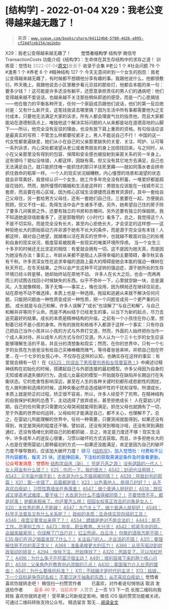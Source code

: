 # [结构学] - 2022-01-04 X29：我老公变得越来越无趣了！

> 来源：[`www.yuque.com/books/share/641124b8-5f80-4d26-a995-cf244fceb154/qo2ebn`](https://www.yuque.com/books/share/641124b8-5f80-4d26-a995-cf244fceb154/qo2ebn)

<ne-p id="520f42f3293818f927861ebbd5b15da4_p_0" data-lake-id="520f42f3293818f927861ebbd5b15da4_p_0"><ne-text id="u2ce86c4c" style="color: rgb(51, 51, 51);">X29：我老公变得越来越无趣了！</ne-text></ne-p> <ne-p id="34a2d600afc12ace92c966976ab88f1f" data-lake-id="34a2d600afc12ace92c966976ab88f1f"><ne-text id="u3da94ffe" ne-fontsize="12" style="color: rgb(255, 255, 255);">原创</ne-text><ne-text id="u8ad0276e" ne-fontsize="14">觉悟者</ne-text><ne-text id="u1933cd23" ne-fontsize="14">结构学</ne-text></ne-p> <ne-p id="ec7a05cc9ad53f88c4d29fcb4b19a3ff" data-lake-id="ec7a05cc9ad53f88c4d29fcb4b19a3ff"><ne-text id="u37b1e60f" ne-fontsize="14" ne-bold="true" style="color: rgb(51, 51, 51);">结构学</ne-text></ne-p> <ne-p id="12e193334879bfb7a9246e8fbb693745" data-lake-id="12e193334879bfb7a9246e8fbb693745"><ne-text id="ucec61dc3" ne-fontsize="14" style="color: rgb(51, 51, 51);">微信号</ne-text><ne-text id="u15b28334" ne-fontsize="14" style="color: rgb(51, 51, 51);">TransactionCosts</ne-text></ne-p> <ne-p id="32bf8bfc6ee3ad032d24c795ffe23a14" data-lake-id="32bf8bfc6ee3ad032d24c795ffe23a14"><ne-text id="u1c9e83e4" ne-fontsize="14" style="color: rgb(51, 51, 51);">功能介绍</ne-text><ne-text id="u2ead0715" ne-fontsize="14" style="color: rgb(51, 51, 51);">《结构学》：生命体在其生存结构中的求存之道！ 训练营：觉悟社</ne-text></ne-p> <ne-p id="64a17d07672d4064eed6df2277d92306" data-lake-id="64a17d07672d4064eed6df2277d92306"><ne-text id="u03769de4" style="color: rgb(140, 140, 140);">2022-01-04</ne-text>[<ne-text id="u39f4de98" ne-fontsize="14">原文</ne-text>](https://mp.weixin.qq.com/s?__biz=MzIzMDYwOTM0Mg==&mid=2247486819&idx=1&sn=5d450889a3c2f1992bec4c8e8e345743&chksm=e8b195b2dfc61ca4b5a5166a37a74e41ddc7b76d99733e85685abe1843c99421d7921bc1f186#rd))<ne-text id="u8382068f" ne-fontsize="14" style="color: rgb(140, 140, 140);">发表于</ne-text></ne-p> <ne-p id="eb361033fb1d32f8c8675c2c1c3cdb4b" data-lake-id="eb361033fb1d32f8c8675c2c1c3cdb4b"><ne-text id="u6c474bdd" style="color: rgb(51, 51, 51);">收录于合集</ne-text></ne-p> <ne-p id="ea6e9a1f90aa05e5576f23e70ccf6ca5" data-lake-id="ea6e9a1f90aa05e5576f23e70ccf6ca5"><ne-text id="u8f862be2" style="color: rgb(51, 51, 51);">#老公 1 个</ne-text></ne-p> <ne-p id="b9b7bb9d4bff26d7f6737ff4d760ec60" data-lake-id="b9b7bb9d4bff26d7f6737ff4d760ec60"><ne-text id="u3f19d4c9" style="color: rgb(51, 51, 51);">#社会问题 79 个</ne-text></ne-p> <ne-p id="71da1c7339be980538239409e93f4a4f" data-lake-id="71da1c7339be980538239409e93f4a4f"><ne-text id="u00de1f00" style="color: rgb(51, 51, 51);">#渣男 1 个</ne-text></ne-p> <ne-p id="ae0c0aa83ae55771f724e759a60bb2da" data-lake-id="ae0c0aa83ae55771f724e759a60bb2da"><ne-text id="ue549d159" style="color: rgb(51, 51, 51);">#养老 6 个</ne-text></ne-p> <ne-p id="a00464d02dd87a2de10d0d3caca73fbf" data-lake-id="a00464d02dd87a2de10d0d3caca73fbf"><ne-text id="u22c5fd1b" style="color: rgb(51, 51, 51);">#精神结构 127 个</ne-text></ne-p> <ne-p id="0058b9fb085d6d934fc0c1b88fcceac3" data-lake-id="0058b9fb085d6d934fc0c1b88fcceac3"><ne-text id="u6878e783" style="color: rgb(51, 51, 51);">今天无意间听到一个女生的抱怨：我老公变得越来越无趣了，有时候都不想跟他分享有趣的事。我跟他说什么，他都很敷衍。昨天晚上，我跟他说去小区里散步看元旦挂的那些灯，他都会本能的来一句：要多少钱？！这可能是许多还没有躺平，还愿意承担责任的男人们的通病吧：他们变得越来越不爱说话，也越来越不关注那些稍纵即逝的感受，而是一门心思搞钱——他在极力的平衡各种开支，任何一个家庭成员跟他们说话，他们的第一反应绝对是：又有什么新开支，这笔钱我该去哪里搞？因为生活中所有事都需要他为之支付成本，只要他无法满足大家的诉求，所有人都会理直气壮的指责他，而且大家都能站在道德制高点上，唯独他这个解决实际问题的人从来都是站在道德高地的山脚下——所以，他完全没有反驳的理由，也没有放下肩上重担的资格。有句俗话应该是最真实的写照：不管怎么样都要咬紧牙上，男人不能说自己不行！</ne-text></ne-p> <ne-p id="45d29e57ee68eefbde583840029a26fa" data-lake-id="45d29e57ee68eefbde583840029a26fa"><ne-text id="ufa5f9827" style="color: rgb(51, 51, 51);">中国的这一代女性都普遍缺爱，她们从小在自己的父亲那里缺失的关爱、关注、呵护、认可等一系列诉求，内心深处都渴望从老公或者男朋友的身上加倍找回来。与之同时，从小在父亲那里没有得到的包容、保障和安全感也被投射到亲密关系的另一半身上。这有错吗？貌似没啥错，人都这样，因缺有需。但又没有其它地方去满足，自己也无法满足自己，就只能抓住唯一能抓住的那只羊往死里薅——就如同落水者会拼命抓住救命的稻草一样。</ne-text></ne-p> <ne-p id="8a80e7f553cf02f1e79df04bd5be921e" data-lake-id="8a80e7f553cf02f1e79df04bd5be921e"><ne-text id="u790c0732" style="color: rgb(51, 51, 51);">一个人的现实状况越糟糕，内心憧憬的场景和渴望的状态就会非常美好。我曾经认识一个女生，她工作多年完全没有积蓄，一堆爱好都是超级花钱的，然而，她所憧憬的婚姻和生活是这样的：男朋友应该能在一线城市买三套房，而且要在核心区域，因为核心区域生活便捷而且教育资源好。其中一套给自己父母住，另一套给男方父母住，还有一套她们自己住。三套要在一起，方便彼此照顾，但又不住一起，免得生活中会产生诸多不便。另外，她希望自己住的房子除了要多几间客房之外，还要有独立的书房和衣帽间，另外还要有独立的保姆房。我不知道她是琼瑶剧看多了，还是郭敬明的《小时代》看多了。总之，我觉得这个人不是不切实际，而是完全没有长大，甚至内心拒绝长大，才会坚定的这样想——这种拒绝长大的原始驱动力并非源于她有不长大的条件，而是源于完全没有本钱！人都这样，越对自己绝望，就越难以活在真实的世界中，也就越不敢面对自己的处境和自身的现实状况，极度容易被脱离一些现实的唯美环境所俘虏。</ne-text></ne-p> <ne-p id="b9b0ff962fcc6bb7717828a374194265" data-lake-id="b9b0ff962fcc6bb7717828a374194265"><ne-text id="ub6c99dc6" style="color: rgb(51, 51, 51);">当一个女生三十多岁的时候还无比坚定的相信：有爱就会拥有一切。这不是因为她天真，而是因为她没有办法！事实上，年龄从来都不是阻止人获得幸福的主要障碍，春华秋实各有千秋。许多资深女性在追求幸福的道路上最大的障碍是她会本能的强迫一棵树在秋天开花，在冬天结果。之所以会产生这种不可逆转的强迫症，源于她所处的生存环境已经斗转星移，她却始终站在原地不动。</ne-text></ne-p> <ne-p id="2687d5dbe307eb59a837f53070607bb4" data-lake-id="2687d5dbe307eb59a837f53070607bb4"><ne-text id="u84b066fb" style="color: rgb(51, 51, 51);">许多人在长大之后，也会一而再再而三的试图去找回小时候缺失的东西。似乎不弥补一下，心里就空缺一块，总是漏风。人生就像棋局，落子无悔——事实上，悔也没用，因为棋局还在继续往前走。站在原地不动不做选择，本质上也是一种选择。拖延和逃避从来就不解决任何问题，只能把问题由一种性质变成另一种性质，把一个问题变成另一个更严重的问题。</ne-text></ne-p> <ne-p id="0fe77a96a388e0a0292918195fe504b5" data-lake-id="0fe77a96a388e0a0292918195fe504b5"><ne-text id="ua20475a0" style="color: rgb(51, 51, 51);">成长就是与自己和解，许多人误解了“成长”也误解了“与自己和解”。与自己和解并非等同于认命。而是不再纠结于已经发生的事，以当下为新的起点，尽力去追究最好的结果。成长的本质是精神结构的升级。之前有一个小孩住在你心里，控制着已经不是小孩的身体。所有的挫败和格格不入都源于这样一个事实：只有你自己把自己当作小孩并以小孩的方式与外界打交道，然而，外面的人始终把你当作一个成人来对待，并以成年人的方式与你打交道。外人认为一个三十七岁的女生应该能够理解生活的不易，并且分的清想象和现实；然而，在你的世界中，只有一个七岁的女孩在为爸爸没有给自己买棒棒糖而赌气，等待着爸爸来哄，并把自己抱在怀里… 在一个七岁的女孩心中，不仅存在这样的认知，也确实存在这样的事实：有爱就会拥有一切！</ne-text></ne-p> <ne-p id="e228ec352df9601a6d9575ae2bf71f4b" data-lake-id="e228ec352df9601a6d9575ae2bf71f4b"><ne-text id="ub545ca8c" style="color: rgb(51, 51, 51);">在《</ne-text>[<ne-text id="ubf812b7d" style="color: rgb(87, 107, 149);">A525：你误会了男孩要穷养和女孩要富养！</ne-text>](http://mp.weixin.qq.com/s?__biz=MzIzMDYwOTM0Mg==&mid=2247486714&idx=1&sn=693d4c55ab2f0ecdebf06c4807848908&chksm=e8b1942bdfc61d3d1d76c11adb860b1b02f1ab58e48ba3349677a44a563764e09d7eb35f930d&scene=21#wechat_redirect)<ne-text id="u2dacb8ca" style="color: rgb(51, 51, 51);">》中阐述过精神结构在初始化的时候，搭建起自己与外部连接的最初模型。许多父母因为自身的无知或者进退失据的行为，造成儿女最初的模型一开始就存在缺陷并长期运行在失衡状态。它的危害性影响深远，甚至在人生的各种关键时刻都形成悲剧性的困扰，在人做判断和选择的时候，这种失衡必然会造成破坏性的干扰和误导。所谓成长，本质上就是矫正的过程。矫正很不容易，所以，许多人经受不了煎熬，在精神结构的自我保护机制的怂恿下，主动选择了放弃成长，甚至拒绝成长！</ne-text></ne-p> <ne-p id="62a6c72e7ce3a7bca2da767dcb0229b3" data-lake-id="62a6c72e7ce3a7bca2da767dcb0229b3"><ne-text id="u4d59b88d" style="color: rgb(51, 51, 51);">人在婴幼儿时期，自己的任何需求只需要向父母哭闹就能得到满足。抓住父母也就拥有了一切，至于外面的世界如何运转，父母如何才能满足自己，都不关心，也理解不了。</ne-text><ne-text id="u404039ac" ne-bold="true" style="color: rgb(51, 51, 51);">总之，在婴幼儿所能理解的世界中，任何一种需要，只要哭闹就能得到。如果还没有得到，肯定是哭闹的程度还不够。</ne-text><ne-text id="ua3ef8289" style="color: rgb(51, 51, 51);">譬如说，还没有哭到喉咙沙哑，还没有哭到满脸通红，还没有情绪化到把自己的脸都抓破… 总之，肯定是力度还不够！现实生活中，许多成年人的逆反心很重，习惯以破坏的方式去获取。而且，许多拒绝长大的人也是在使用婴幼儿那种最初的方式——如果还没能满足，肯定是因为自己的破坏力度不够导致的，应该加大破坏力度！</ne-text></ne-p> <ne-p id="e019b9e553b0f8429ac2aa4dcc8f67c3" data-lake-id="e019b9e553b0f8429ac2aa4dcc8f67c3"><ne-text id="ub4addd07" ne-bold="true" style="color: rgb(0, 82, 255);">研习《</ne-text>[<ne-text id="u803f4930" ne-bold="true" style="color: rgb(87, 107, 149);">结构学</ne-text>](https://mp.weixin.qq.com/mp/appmsgalbum?action=getalbum&album_id=1318317199878225920&__biz=MzAxNDk1NjI2Mw==#wechat_redirect)<ne-text id="uf2c24a7e" ne-bold="true" style="color: rgb(0, 82, 255);">》，加入觉悟社：付费和不公开内容都有，每天 25 块，还能挣回来，下注标的获取需满足条件及时查看更新。</ne-text><ne-text id="uc46d9e9c" ne-bold="true" style="color: rgb(255, 0, 0);">公众号发消息：觉悟社</ne-text></ne-p>  <ne-p id="3f13576c0e7ed54193413a89aeb463ac" data-lake-id="3f13576c0e7ed54193413a89aeb463ac"><ne-card data-card-name="image" data-card-type="inline" id="SbyRn" data-event-boundary="card" style="color: rgb(51, 51, 51);"><ne-p id="d83fcf1fcf1c3070f20fe5dc6e642447" data-lake-id="d83fcf1fcf1c3070f20fe5dc6e642447">[<ne-text id="u5f7b87a7" ne-bold="true" style="color: rgb(87, 107, 149);">结构学自序（新）！</ne-text>](http://mp.weixin.qq.com/s?__biz=MzIzMDYwOTM0Mg==&mid=2247485283&idx=1&sn=aa2b8554b8e5040f8f959636feaa06a3&chksm=e8b19fb2dfc616a430aa381b8da0815311244e694a69809cd92d0602ac34cfe5f1f419b3745e&scene=21#wechat_redirect)</ne-p> <ne-p id="a8667cb8276a43b6cdb3cad4640f9341" data-lake-id="a8667cb8276a43b6cdb3cad4640f9341">[<ne-text id="u3e4e4a41" style="color: rgb(87, 107, 149);">穷是万恶之源！</ne-text>](http://mp.weixin.qq.com/s?__biz=MzAxNDk1NjI2Mw==&mid=2247483823&idx=1&sn=e54ebe9891b302dc0bf1815c76ccf8b7&chksm=9b8a2227acfdab31a05e273addd9159d4b8263d58d3c58bf214841c8189157519719c3427306&scene=21#wechat_redirect)</ne-p> <ne-p id="0354de6663134bb51cce2fd91578e8bd" data-lake-id="0354de6663134bb51cce2fd91578e8bd">[<ne-text id="uce556e29" style="color: rgb(87, 107, 149);">没有退路的一代人！</ne-text>](http://mp.weixin.qq.com/s?__biz=MzAxNDk1NjI2Mw==&mid=2247486533&idx=1&sn=a0d5cce0656aad467148e0642eb85a00&chksm=9b8a2fcdacfda6db79857186e953a089baf1fb678b2b071cf101c5a26e7fb9768474c94243ca&scene=21#wechat_redirect)</ne-p> <ne-p id="4bd552aea083d432a07a85509d93e211" data-lake-id="4bd552aea083d432a07a85509d93e211">[<ne-text id="u3524b133" style="color: rgb(87, 107, 149);">女人拜金有什么错？！</ne-text>](http://mp.weixin.qq.com/s?__biz=MzAxNDk1NjI2Mw==&mid=2247487707&idx=1&sn=484131febbe6e3507b669f7cb7c269b9&chksm=9b8a3353acfdba4545eab34e73c60e427d9cb55e9aadc42da1d73bfec4b5740e7164aaac6ed2&scene=21#wechat_redirect)</ne-p> <ne-p id="d3ea06948834c067797b4a9399ce6f30" data-lake-id="d3ea06948834c067797b4a9399ce6f30">[<ne-text id="u1e64040b" ne-bold="true" style="color: rgb(87, 107, 149);">X25：你忍一下，我的很大！</ne-text>](http://mp.weixin.qq.com/s?__biz=MzAxNDk1NjI2Mw==&mid=2247487691&idx=1&sn=25bf18fb0375ec81c4b02f06b4829131&chksm=9b8a3343acfdba55113abce1ada59a203e08f7fee28d62767bfede2ce6e1bf3ace451af06adf&scene=21#wechat_redirect)</ne-p> <ne-p id="340cb52dac9f53f1083b91140177970b" data-lake-id="340cb52dac9f53f1083b91140177970b">[<ne-text id="u51eeb9ab" style="color: rgb(87, 107, 149);">A542：封闭也没用呀！</ne-text>](http://mp.weixin.qq.com/s?__biz=MzAxNDk1NjI2Mw==&mid=2247487620&idx=1&sn=8e1353152e650b72e735ceb1b2f2dd1d&chksm=9b8a330cacfdba1a31a1d6271bd8cf08701ca1a18406d2605bc48404fe9ca2f4fa78d5501bc7&scene=21#wechat_redirect)</ne-p> <ne-p id="cdd43909c6d84b96f893fced800560fd" data-lake-id="cdd43909c6d84b96f893fced800560fd">[<ne-text id="u5c0c2bbf" style="color: rgb(87, 107, 149);">A543：元宇宙也做不到！</ne-text>](http://mp.weixin.qq.com/s?__biz=MzAxNDk1NjI2Mw==&mid=2247487476&idx=1&sn=2e2f159d365f00117f8fd47d3ca062f9&chksm=9b8a2c7cacfda56a80b9243d42bc5faabe4622c27fb4f3edad16ca5de7242a9c1345056ee461&scene=21#wechat_redirect)</ne-p> <ne-p id="7380e4a55bf0c5b44d16e457e5f15829" data-lake-id="7380e4a55bf0c5b44d16e457e5f15829">[<ne-text id="u30a7edcf" ne-bold="true" style="color: rgb(87, 107, 149);">大衣哥为什么不值得被同情？！</ne-text>](http://mp.weixin.qq.com/s?__biz=MzIzMDYwOTM0Mg==&mid=2247486778&idx=1&sn=dadc2e8dcf837ccdd6f1f4da8c67eae4&chksm=e8b195ebdfc61cfdc1ff3bbdfed028f36c5a217890384aaa890618664158799a8d6c30132cb8&scene=21#wechat_redirect)</ne-p> <ne-p id="4d02116f8897613f4829dbe19426dd82" data-lake-id="4d02116f8897613f4829dbe19426dd82">[<ne-text id="u656701dd" style="color: rgb(87, 107, 149);">A539：导致封号的那篇！</ne-text>](http://mp.weixin.qq.com/s?__biz=MzIzMDYwOTM0Mg==&mid=2247486752&idx=1&sn=3a967e3288db5b7d924e36914086e534&chksm=e8b195f1dfc61ce7c971386eb678d7da286167d0f52fdd51989049844b0a550cc58e00552d2e&scene=21#wechat_redirect)</ne-p> <ne-p id="7616f423225abf0fed0a711d84cf2fd5" data-lake-id="7616f423225abf0fed0a711d84cf2fd5">[<ne-text id="uf322c895" ne-bold="true" style="color: rgb(87, 107, 149);">X21：第一步错了，后面都是错！</ne-text>](http://mp.weixin.qq.com/s?__biz=MzIzMDYwOTM0Mg==&mid=2247486793&idx=1&sn=d2d3aa92a5f751831c09d74e73ab8701&chksm=e8b19598dfc61c8ef000c3aa641d2c48c61c94a3958291fad9b555f0aa128f747d3f349a7c3e&scene=21#wechat_redirect)</ne-p> <ne-p id="589355ae9f4ce7e4461898254122b16a" data-lake-id="589355ae9f4ce7e4461898254122b16a">[<ne-text id="ub8be41eb" ne-bold="true" style="color: rgb(87, 107, 149);">X23：以色事他人，能得几时好？！</ne-text>](http://mp.weixin.qq.com/s?__biz=MzAxNDk1NjI2Mw==&mid=2247487681&idx=1&sn=957d1c1d978962e0be0e6393f52f4787&chksm=9b8a3349acfdba5f26d6c83445c9bcce3ff92034327b5ff7a44b659b287b85145d80b7deec77&scene=21#wechat_redirect)</ne-p> <ne-p id="06620a0601ef39c0ed21e44da9c7a80b" data-lake-id="06620a0601ef39c0ed21e44da9c7a80b">[<ne-text id="ua1a340d1" style="color: rgb(87, 107, 149);">从不喜欢白瘦幼！</ne-text>](http://mp.weixin.qq.com/s?__biz=MzAxNDk1NjI2Mw==&mid=2247487612&idx=1&sn=0e185f9ece207fb397565812fd6bcd9e&chksm=9b8a33f4acfdbae2477b51f9ce494aaf36bb779f8911e41cdde6f96c71a3b2d708feaa1d4d18&scene=21#wechat_redirect)</ne-p> <ne-p id="927fcc65d51ca35c53f4c4e2cc710ba2" data-lake-id="927fcc65d51ca35c53f4c4e2cc710ba2">[<ne-text id="u0de5cbf4" style="color: rgb(87, 107, 149);">习惯性靠墙坐在角落里！</ne-text>](http://mp.weixin.qq.com/s?__biz=MzAxNDk1NjI2Mw==&mid=2247487609&idx=1&sn=08068cfce108617e4a41d0c813ce131d&chksm=9b8a33f1acfdbae7a578b59c045f6336afe6ed1f2fcd7a0b38c0279078002f04767e391f4f18&scene=21#wechat_redirect)</ne-p> <ne-p id="808fd4938deb0232f18bbe593c80a292" data-lake-id="808fd4938deb0232f18bbe593c80a292">[<ne-text id="ubdbebace" style="color: rgb(87, 107, 149);">A547：做个普通人挺好的！</ne-text>](http://mp.weixin.qq.com/s?__biz=MzAxNDk1NjI2Mw==&mid=2247487656&idx=1&sn=829631501f55233a5505d61fe990c731&chksm=9b8a3320acfdba360477b5f1e528c337ed849efb0a22e1579aa994b4b97916b09033124f68c1&scene=21#wechat_redirect)</ne-p> <ne-p id="51a8565b47f573f01cbeb31b7a2eb054" data-lake-id="51a8565b47f573f01cbeb31b7a2eb054">[<ne-text id="u90c65766" ne-bold="true" style="color: rgb(87, 107, 149);">A518：既双减又提高考试难度，要干啥？!</ne-text>](http://mp.weixin.qq.com/s?__biz=MzIzMDYwOTM0Mg==&mid=2247486528&idx=1&sn=837ef39e3c0b47ac84d5096690555ae7&chksm=e8b19491dfc61d87292daf575c1e7c95b3f0543f313b65c7ad4ab369603833704304ec7451d7&scene=21#wechat_redirect)</ne-p> <ne-p id="06814a2296c7d3677bd718d12e4d2ec2" data-lake-id="06814a2296c7d3677bd718d12e4d2ec2">[<ne-text id="u83a75512" ne-bold="true" style="color: rgb(87, 107, 149);">大衣哥为什么不值得被同情？！</ne-text>](http://mp.weixin.qq.com/s?__biz=MzAxNDk1NjI2Mw==&mid=2247487598&idx=1&sn=96df866800e5e546b2e945af60227ed4&chksm=9b8a33e6acfdbaf061f8713492ddd97b05e91e9bd566c4aa7d5e4f58b4395346513ec9f12eec&scene=21#wechat_redirect)</ne-p> <ne-p id="f8751ac7440ff54f985110f21d4cbab2" data-lake-id="f8751ac7440ff54f985110f21d4cbab2">[<ne-text id="uab667c13" ne-bold="true" style="color: rgb(87, 107, 149);">不要愤愤不平，都是好事！</ne-text>](http://mp.weixin.qq.com/s?__biz=MzAxNDk1NjI2Mw==&mid=2247487130&idx=1&sn=b21138d85455f5692aaf039038c78342&chksm=9b8a2d12acfda404a2b67fe4d446ee0f2805ad64a8b8004902934600fd731191e140df6ac19a&scene=21#wechat_redirect)</ne-p> <ne-p id="ee13ad1dbfbc8fac4d1d8c62f4210fe9" data-lake-id="ee13ad1dbfbc8fac4d1d8c62f4210fe9">[<ne-text id="u8748a833" ne-bold="true" style="color: rgb(87, 107, 149);">她都来相亲了，你还要怎么样！</ne-text>](http://mp.weixin.qq.com/s?__biz=MzAxNDk1NjI2Mw==&mid=2247486952&idx=1&sn=698aec6916d2eca5e758c25c4c634346&chksm=9b8a2e60acfda776b80a4f2f0d5c2fe4921fc821cdf029fa9d2fdc52fd708fc5a0b980d5d3d0&scene=21#wechat_redirect)</ne-p> <ne-p id="6d7150e3c085a28b1fbf5461a240bb9a" data-lake-id="6d7150e3c085a28b1fbf5461a240bb9a">[<ne-text id="ub08760a3" ne-bold="true" style="color: rgb(87, 107, 149);">田园女权真正攻击的对象是女人！</ne-text>](http://mp.weixin.qq.com/s?__biz=MzIzMDYwOTM0Mg==&mid=2247486412&idx=1&sn=5dd3e8b2a759838d739e6d61ebab2eab&chksm=e8b1931ddfc61a0bf6f81cd2a9a9232ea8ce86528a8eea66c6635180e8678b819ebb38b4cb86&scene=21#wechat_redirect)</ne-p> <ne-p id="cf7748a1d3c6e2af2345146b05387209" data-lake-id="cf7748a1d3c6e2af2345146b05387209">[<ne-text id="u128c4343" style="color: rgb(87, 107, 149);">X20：太优秀的男人不能嫁！</ne-text>](http://mp.weixin.qq.com/s?__biz=MzAxNDk1NjI2Mw==&mid=2247487659&idx=1&sn=48282765daf6ff8ec66e20f495c01bef&chksm=9b8a3323acfdba35ac55127644737fe2fde75b00bd5b7cae10b844c4b32dfafb36d7ea4c38f4&scene=21#wechat_redirect)</ne-p> <ne-p id="9de73c7b48a406aa179ab8863307d320" data-lake-id="9de73c7b48a406aa179ab8863307d320">[<ne-text id="ua96bc894" style="color: rgb(87, 107, 149);">A547：大门关上了，做个普通人就挺好！</ne-text>](http://mp.weixin.qq.com/s?__biz=MzAxNDk1NjI2Mw==&mid=2247487656&idx=1&sn=829631501f55233a5505d61fe990c731&chksm=9b8a3320acfdba360477b5f1e528c337ed849efb0a22e1579aa994b4b97916b09033124f68c1&scene=21#wechat_redirect)</ne-p> <ne-p id="51686e98e78e1c2f25a1fc543412fbd7" data-lake-id="51686e98e78e1c2f25a1fc543412fbd7">[<ne-text id="u5566186d" style="color: rgb(87, 107, 149);">A546：科学无法普及又有什么关系呢？！</ne-text>](http://mp.weixin.qq.com/s?__biz=MzAxNDk1NjI2Mw==&mid=2247487652&idx=1&sn=6f0542b4b8d08dc05ccc9bc4c99a0f29&chksm=9b8a332cacfdba3af82ebacc2984582b118b8bb4eccb9a0fa252e8cacd5ec29759cd0739259a&scene=21#wechat_redirect)</ne-p> <ne-p id="246a223023b1e373bce679379302773b" data-lake-id="246a223023b1e373bce679379302773b">[<ne-text id="ued96bf62" style="color: rgb(87, 107, 149);">政权的本质：生命体实现存续的工具！</ne-text>](http://mp.weixin.qq.com/s?__biz=MzAxNDk1NjI2Mw==&mid=2247487554&idx=1&sn=df20affabcac7b2df7d871c27735ed1e&chksm=9b8a33caacfdbadc411427ed1ab7cdbde4c133aae2bc35242a5c913540dd3bf497640e526194&scene=21#wechat_redirect)</ne-p> <ne-p id="432f3bae376b6318b2fbc6fa2adaa38e" data-lake-id="432f3bae376b6318b2fbc6fa2adaa38e">[<ne-text id="u4829a65f" style="color: rgb(87, 107, 149);">A546：夜壶又要拿出来用了？！</ne-text>](http://mp.weixin.qq.com/s?__biz=MzAxNDk1NjI2Mw==&mid=2247487487&idx=1&sn=1899dc61b52e00ef53fee2fece6fa9e6&chksm=9b8a2c77acfda561dd78f8a9d41ca8f6b604b1410e246bd38451bc63aab7e1b0840d3e7c9e9b&scene=21#wechat_redirect)</ne-p> <ne-p id="f166df6bdf3d863e7744f25bd2b11dea" data-lake-id="f166df6bdf3d863e7744f25bd2b11dea">[<ne-text id="ud48c4c65" style="color: rgb(87, 107, 149);">A534：嫖娼是绝对不能合法的！</ne-text>](http://mp.weixin.qq.com/s?__biz=MzAxNDk1NjI2Mw==&mid=2247487431&idx=1&sn=78d93492fa71d19501c95eb11e0ea99f&chksm=9b8a2c4facfda559eeb7bffa822a9715b1945a9e9c4f8beaf9d00b8acb0e2cc0b05a63feafaf&scene=21#wechat_redirect)</ne-p> <ne-p id="cfc52454ce529e89c58c01dacb93f4b4" data-lake-id="cfc52454ce529e89c58c01dacb93f4b4">[<ne-text id="u937cf351" style="color: rgb(87, 107, 149);">A443：能不工作，尽量别工作！</ne-text>](http://mp.weixin.qq.com/s?__biz=MzAxNDk1NjI2Mw==&mid=2247486794&idx=1&sn=8621689fcbb0f44c38ab2e8065c54a3d&chksm=9b8a2ec2acfda7d4c55afac9ee027871f7a81338e2da399b1908202c54cc8496ca077748f5a7&scene=21#wechat_redirect)</ne-p> <ne-p id="262bdcb9b770c327ae66fa1a4a836cb6" data-lake-id="262bdcb9b770c327ae66fa1a4a836cb6">[<ne-text id="u5ec548f3" style="color: rgb(87, 107, 149);">A473：脱贫、职业教育、大分流！</ne-text>](http://mp.weixin.qq.com/s?__biz=MzIzMDYwOTM0Mg==&mid=2247486053&idx=1&sn=813ce406173ba4c47dd4500ec026a6da&chksm=e8b192b4dfc61ba243267b483d16f60aaeed76ece21adde38b4de1597140df83fceea028a6f5&scene=21#wechat_redirect)</ne-p> <ne-p id="0add2eb8affbb16d61665e52bcf5cf4c" data-lake-id="0add2eb8affbb16d61665e52bcf5cf4c">[<ne-text id="u0e178537" ne-bold="true" style="color: rgb(87, 107, 149);">A542：抓紧手中的钱，会越来越紧俏！</ne-text>](http://mp.weixin.qq.com/s?__biz=MzIzMDYwOTM0Mg==&mid=2247486640&idx=1&sn=a96afa7d2b698e33240735ea8d7671f7&chksm=e8b19461dfc61d77a4afce11ecc7558b8d7ff5d495a78bcb609e3eed5c70bcbed5f3d6a66023&scene=21#wechat_redirect)</ne-p> <ne-p id="b27aa9bb8b3c15871f793757d2ce0d82" data-lake-id="b27aa9bb8b3c15871f793757d2ce0d82">[<ne-text id="u29710401" style="color: rgb(87, 107, 149);">你误解了门当户对！</ne-text>](http://mp.weixin.qq.com/s?__biz=MzAxNDk1NjI2Mw==&mid=2247486972&idx=1&sn=374297ef4332b1dc1c96c6e2f10e3212&chksm=9b8a2e74acfda762739dd58bec2cabe8b8d44717705d356953b94089dacb9225f702d4f76b31&scene=21#wechat_redirect)</ne-p> <ne-p id="3e55c3bb34238dd367bd18d0bf1dc4ea" data-lake-id="3e55c3bb34238dd367bd18d0bf1dc4ea">[<ne-text id="u69dfd096" style="color: rgb(87, 107, 149);">红尘热闹，白云冷！</ne-text>](http://mp.weixin.qq.com/s?__biz=MzAxNDk1NjI2Mw==&mid=2247486913&idx=1&sn=6b387c24eb6d5e30ed150e13eded77a1&chksm=9b8a2e49acfda75fdfcfe0a7770792cdd85568a9ecb1bd9b67508b29df853aaba08bf27356d5&scene=21#wechat_redirect)</ne-p> <ne-p id="8d0a3a1870e790e5bd80d4014d00d4c1" data-lake-id="8d0a3a1870e790e5bd80d4014d00d4c1">[<ne-text id="udbca4066" style="color: rgb(87, 107, 149);">你敬的酒我怎能不喝！</ne-text>](http://mp.weixin.qq.com/s?__biz=MzIzMDYwOTM0Mg==&mid=2247486456&idx=1&sn=7d6377d84f511b80179c5e7648494d6e&chksm=e8b19329dfc61a3f9b91b5b43dbd1a6eea293a02cd80b96aeb6dd1930f7f2c93fd33c0e3b2f3&scene=21#wechat_redirect)</ne-p> <ne-p id="8664e7b0b245a400ea276fe5b3892a23" data-lake-id="8664e7b0b245a400ea276fe5b3892a23">[<ne-text id="u0c27e9d1" ne-bold="true" style="color: rgb(87, 107, 149);">E35:我们在月之暗面发现了什么？！</ne-text>](http://mp.weixin.qq.com/s?__biz=MzIzMDYwOTM0Mg==&mid=2247486632&idx=1&sn=170aeff87eb36dce354c8b2437f4b27f&chksm=e8b19479dfc61d6f08e6492954a528f20387fe2fa925747cf2b504d2bc69084f24495e972e41&scene=21#wechat_redirect)</ne-p> <ne-p id="58d25614cb57b8b551a688f4db3b1f53" data-lake-id="58d25614cb57b8b551a688f4db3b1f53">[<ne-text id="u19d84d46" style="color: rgb(87, 107, 149);">关注自己的人，才会活的不错！</ne-text>](http://mp.weixin.qq.com/s?__biz=MzIzMDYwOTM0Mg==&mid=2247485305&idx=1&sn=c719ea57e5c3320c2e2629dd9a7b44e9&chksm=e8b19fa8dfc616be5fa3f8141ea0aa63d5e1335657ed97e62c1086c41eba29effe58e0c8e9dc&scene=21#wechat_redirect)</ne-p> <ne-p id="62e10e7c5442eb458bf4f75ed9064a25" data-lake-id="62e10e7c5442eb458bf4f75ed9064a25">[<ne-text id="u4e6504f7" ne-bold="true" style="color: rgb(87, 107, 149);">A311：要理解住房不炒的真正含义！</ne-text>](http://mp.weixin.qq.com/s?__biz=MzIzMDYwOTM0Mg==&mid=2247484959&idx=1&sn=090583ec50bfd9febec1de463c2672f6&chksm=e8b19ecedfc617d8629080f6745c8de013cfe875de26eef6767b2d5c10782650223ed15f807b&scene=21#wechat_redirect)</ne-p> <ne-p id="da412033813d399393cfb1012da4e195" data-lake-id="da412033813d399393cfb1012da4e195">[<ne-text id="u6ebe4ae5" ne-bold="true" style="color: rgb(87, 107, 149);">A368：准备承接更大的压力！</ne-text>](http://mp.weixin.qq.com/s?__biz=MzIzMDYwOTM0Mg==&mid=2247485369&idx=1&sn=2667c5f16cee9442898e6e5841394ceb&chksm=e8b19f68dfc6167e4e104d37c61b859327f4b8ce37941da84bd412d3e27bb4a51c7dee8e1a7a&scene=21#wechat_redirect)</ne-p> <ne-p id="552199ebfef0ca48b5216886c6ef3c34" data-lake-id="552199ebfef0ca48b5216886c6ef3c34">[<ne-text id="u86402747" ne-bold="true" style="color: rgb(87, 107, 149);">A366：从货币驱动到财政驱动的转变！</ne-text>](http://mp.weixin.qq.com/s?__biz=MzIzMDYwOTM0Mg==&mid=2247485347&idx=1&sn=a916df57ddc7230366719fbecc6c1704&chksm=e8b19f72dfc61664fd99844bfe3ffffb5d6f088807c84d99f11ddbc7410b2eed67bc4c615d53&scene=21#wechat_redirect)</ne-p> <ne-p id="3e08b5bbc8b8de779193b6c148554bc2" data-lake-id="3e08b5bbc8b8de779193b6c148554bc2">[<ne-text id="u37a55533" ne-bold="true" style="color: rgb(87, 107, 149);">A294：快快下注，开始挣钱了！</ne-text>](http://mp.weixin.qq.com/s?__biz=MzIzMDYwOTM0Mg==&mid=2247484849&idx=1&sn=5485cd1d6c511e883e25b0c7dd9e2e3e&chksm=e8b19d60dfc614764ffc8405dccf5b8120b31988f3c1cee74e384c06f0e39c3c81bef8263c3d&scene=21#wechat_redirect)</ne-p> <ne-p id="e1209677f128e0f0274adee16d435a39" data-lake-id="e1209677f128e0f0274adee16d435a39">[<ne-text id="ud722f754" ne-bold="true" style="color: rgb(87, 107, 149);">A320：思路变了，可以加杠杆了！</ne-text>](http://mp.weixin.qq.com/s?__biz=MzIzMDYwOTM0Mg==&mid=2247485041&idx=1&sn=add2174fa42806f885a456a072ee4fee&chksm=e8b19ea0dfc617b6734e013f780112fdd88f28ad5312ce423fea1d75da4c3757660dab175208&scene=21#wechat_redirect)</ne-p> <ne-p id="4c53902e709213bec07a8a671d8e0c0f" data-lake-id="4c53902e709213bec07a8a671d8e0c0f">[<ne-text id="u73423116" ne-bold="true" style="color: rgb(87, 107, 149);">A496：为什么兔子在阿富汗很主动？</ne-text>](http://mp.weixin.qq.com/s?__biz=MzIzMDYwOTM0Mg==&mid=2247486278&idx=1&sn=40d09857088bebd3c70bec1c7a500f06&chksm=e8b19397dfc61a810125242c8e395330f934390eb50bd54053ecd3f31ddc91de4e429c0f693a&scene=21#wechat_redirect)</ne-p> <ne-p id="71a235150b31a27278537e476fa9aa17" data-lake-id="71a235150b31a27278537e476fa9aa17">[<ne-text id="u4a508ef6" style="color: rgb(87, 107, 149);">A491：塔利班接下来的两个核心问题！</ne-text>](http://mp.weixin.qq.com/s?__biz=MzIzMDYwOTM0Mg==&mid=2247486219&idx=1&sn=8f77517f0244ba31f7eb28e2676e17cd&chksm=e8b193dadfc61acc6d9e6029653aac696f132efc24d3b28f983ba8e4ada269ac887e6165d837&scene=21#wechat_redirect)</ne-p> <ne-p id="ed2d24a1a539250be3366826f75cbf44" data-lake-id="ed2d24a1a539250be3366826f75cbf44">[<ne-text id="u2f7c01aa" ne-bold="true" style="color: rgb(87, 107, 149);">A539：父亲角色在教育中必须做的几点！</ne-text>](http://mp.weixin.qq.com/s?__biz=MzAxNDk1NjI2Mw==&mid=2247487582&idx=1&sn=f4bac1092e8f45f6a86e662d8a68d556&chksm=9b8a33d6acfdbac0b4e01232406db5e9a315180b66b1bc830f17231f167d515d33408ff727b6&scene=21#wechat_redirect)</ne-p> <ne-p id="bb798d4da065d048d2009b1484c4b189" data-lake-id="bb798d4da065d048d2009b1484c4b189">[<ne-text id="u2afb663d" ne-bold="true" style="color: rgb(87, 107, 149);">A430：美国强力介入台湾的理由！</ne-text>](http://mp.weixin.qq.com/s?__biz=MzIzMDYwOTM0Mg==&mid=2247486587&idx=1&sn=e14d4403bb13c441596f09add1b5f27c&chksm=e8b194aadfc61dbcab0c1d70249910161f8c77b0163ac8278dfe5c2f817d2bb2a3ac3e7ddf89&scene=21#wechat_redirect)</ne-p> <ne-p id="6ce2009860b3fe77a965362756ebacc7" data-lake-id="6ce2009860b3fe77a965362756ebacc7">[<ne-text id="u06178228" style="color: rgb(87, 107, 149);">A541：为什么要降低标准？！</ne-text>](http://mp.weixin.qq.com/s?__biz=MzAxNDk1NjI2Mw==&mid=2247487621&idx=1&sn=f429046c9b1760d8d45ee7c759a3d5da&chksm=9b8a330dacfdba1bf16d516acacfddf4492f721d14504ed52e1049013a54819e6ee778c93097&scene=21#wechat_redirect)</ne-p> <ne-p id="68da124dd2a41b313892527d14e501cd" data-lake-id="68da124dd2a41b313892527d14e501cd">[<ne-text id="ub02728bd" style="color: rgb(87, 107, 149);">X11：不结婚才是时代的主流！</ne-text>](http://mp.weixin.qq.com/s?__biz=MzAxNDk1NjI2Mw==&mid=2247487535&idx=1&sn=5d229e0d87a0acb3db07c098f4aa606c&chksm=9b8a33a7acfdbab1bb37e4efe94ec13d8d8bbe94cd25a6689f5f316dc75bdbb1469463ce2446&scene=21#wechat_redirect)</ne-p> <ne-p id="8cf7e63cc222496c651e56ae231775d1" data-lake-id="8cf7e63cc222496c651e56ae231775d1">[<ne-text id="u97d59c9a" style="color: rgb(87, 107, 149);">X13：姑娘，下一个目标是争夺冠名权！</ne-text>](http://mp.weixin.qq.com/s?__biz=MzAxNDk1NjI2Mw==&mid=2247487532&idx=1&sn=543e4e8c2063c62c48def85204f0a6ef&chksm=9b8a33a4acfdbab2535686b2a135a56c146816d8d692e946d51f4422e5caf2aca3e2260b40f9&scene=21#wechat_redirect)</ne-p> <ne-p id="216c30002fd3b4e660fa5880a419a688" data-lake-id="216c30002fd3b4e660fa5880a419a688">[<ne-text id="uecfad8f9" ne-bold="true" style="color: rgb(87, 107, 149);">不要沉迷于抽象的东西！</ne-text>](http://mp.weixin.qq.com/s?__biz=MzAxNDk1NjI2Mw==&mid=2247487527&idx=1&sn=e24c2dd98e5f9883c8dce2a1e7bb80df&chksm=9b8a33afacfdbab921e90b3eafc3618176a35da53c53bb51f2ef2f9a98e87d05949a4b0ad69b&scene=21#wechat_redirect)</ne-p> <ne-p id="2339b7f0ce68b101b90fbba4024a510b" data-lake-id="2339b7f0ce68b101b90fbba4024a510b">[<ne-text id="u1cea1d6e" style="color: rgb(87, 107, 149);">从不喜欢白瘦幼！</ne-text>](http://mp.weixin.qq.com/s?__biz=MzAxNDk1NjI2Mw==&mid=2247487612&idx=1&sn=0e185f9ece207fb397565812fd6bcd9e&chksm=9b8a33f4acfdbae2477b51f9ce494aaf36bb779f8911e41cdde6f96c71a3b2d708feaa1d4d18&scene=21#wechat_redirect)</ne-p> <ne-p id="6581a0c9e4dd0a5f57ac2375cd154cdf" data-lake-id="6581a0c9e4dd0a5f57ac2375cd154cdf"><ne-text id="u8f09d098" style="color: rgb(51, 51, 51);">觉悟者</ne-text></ne-p> <ne-p id="f46db40e465dc63e45128d0ae12d21ed" data-lake-id="f46db40e465dc63e45128d0ae12d21ed"><ne-text id="uf4f38eb6" style="color: rgb(51, 51, 51);">喜欢你就转走吧！</ne-text></ne-p> <ne-p id="416aa15af45d1ab28e6614b35b07399c" data-lake-id="416aa15af45d1ab28e6614b35b07399c"><ne-text id="u56817f1d" ne-bold="true" style="color: rgb(51, 51, 51);">微信扫一扫赞赏作者</ne-text><ne-text id="u42e515c9" ne-bold="true" style="color: rgb(255, 255, 255);">赞赏</ne-text></ne-p> <ne-p id="4bf2c37cacae5347707568937cb2218e" data-lake-id="4bf2c37cacae5347707568937cb2218e"><ne-text id="u6690bed5" style="color: rgb(51, 51, 51);">已喜欢，</ne-text><ne-text id="udb9ce83c">对作者说句悄悄话</ne-text></ne-p> <ne-p id="3c06b718cdef1b310601c80c50f626ba" data-lake-id="3c06b718cdef1b310601c80c50f626ba"><ne-text id="ud0a104e4" style="color: rgb(51, 51, 51);">取消</ne-text></ne-p> <ne-p id="8fefd921b3211cd19372cba1d76dc0d6" data-lake-id="8fefd921b3211cd19372cba1d76dc0d6"><ne-text id="u6ce492b7" ne-fontsize="14" ne-bold="true" style="color: rgb(51, 51, 51);">发送给作者</ne-text></ne-p> <ne-p id="febb4f833d1b344b9eae9fe00ee103b8" data-lake-id="febb4f833d1b344b9eae9fe00ee103b8"><ne-text id="u14ccf653" ne-bold="true" style="color: rgb(255, 255, 255);">发送</ne-text></ne-p> <ne-p id="6a295d852e05de1cfeb23fb4deea3ee4" data-lake-id="6a295d852e05de1cfeb23fb4deea3ee4"><ne-text id="u06c1adb0" ne-fontsize="13" style="color: rgb(250, 81, 81);">最多 40 字，当前共字</ne-text></ne-p> <ne-p id="9da573f5af0c49b5ea1aa731aef328fe" data-lake-id="9da573f5af0c49b5ea1aa731aef328fe"><ne-text id="uc913dbca" style="color: rgb(136, 136, 136);"> 人赞赏</ne-text></ne-p> <ne-p id="38cc4d112884f61fba7966827e159fce" data-lake-id="38cc4d112884f61fba7966827e159fce"><ne-text id="ua43e099b" style="color: rgb(51, 51, 51);">上一页</ne-text> <ne-text id="uce05e8cd">1</ne-text><ne-text id="uef47c6db" style="color: rgb(51, 51, 51);">/3 下一页</ne-text></ne-p> <ne-p id="60d2a368d14fd811912a3880a33788a5" data-lake-id="60d2a368d14fd811912a3880a33788a5"><ne-text id="u517b1cfe" style="color: rgb(51, 51, 51);">长按二维码向我转账</ne-text></ne-p> <ne-p id="c4131387d58dba00805a585cd65c5e46" data-lake-id="c4131387d58dba00805a585cd65c5e46"><ne-text id="u1723d28c" style="color: rgb(51, 51, 51);">喜欢你就转走吧！</ne-text></ne-p> <ne-p id="ca8f40f85c457fd4dcf311695bf27ec2" data-lake-id="ca8f40f85c457fd4dcf311695bf27ec2"><ne-text id="u9e297335" style="color: rgb(51, 51, 51);">受苹果公司新规定影响，微信 iOS 版的赞赏功能被关闭，可通过二维码转账支持公众号。</ne-text></ne-p> <ne-h3 id="H8mqT" data-lake-id="H8mqT"><ne-heading-ext><ne-heading-anchor></ne-heading-anchor><ne-heading-fold></ne-heading-fold></ne-heading-ext><ne-heading-content><ne-text id="u04632bee" ne-fontsize="16" style="color: rgb(51, 51, 51);">精选留言</ne-text></ne-heading-content></ne-h3> <ne-p id="778b7dbbb4471d24b8154fa38c406f93" data-lake-id="778b7dbbb4471d24b8154fa38c406f93"><ne-text id="u803c9026" style="color: rgb(51, 51, 51);">暂无...</ne-text></ne-p> <ne-p id="74efdd3a46dfdf4af0c5e526bcf13002" data-lake-id="74efdd3a46dfdf4af0c5e526bcf13002">[<ne-text id="ua91b5ad0">阅读全文</ne-text>](https://mp.weixin.qq.com/s/nIdk03JhgbTU-TDXQQQ39A#rd)</ne-p></ne-card></ne-p>